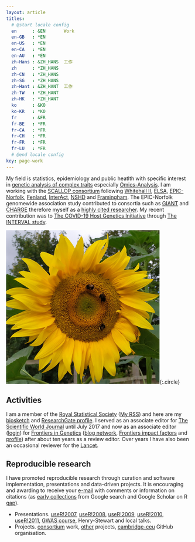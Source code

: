 ```yaml
---
layout: article
titles:
  # @start locale config
  en      : &EN       Work
  en-GB   : *EN
  en-US   : *EN
  en-CA   : *EN
  en-AU   : *EN
  zh-Hans : &ZH_HANS  工作
  zh      : *ZH_HANS
  zh-CN   : *ZH_HANS
  zh-SG   : *ZH_HANS
  zh-Hant : &ZH_HANT  工作
  zh-TW   : *ZH_HANT
  zh-HK   : *ZH_HANT
  ko      : &KO
  ko-KR   : *KO
  fr      : &FR
  fr-BE   : *FR
  fr-CA   : *FR
  fr-CH   : *FR
  fr-FR   : *FR
  fr-LU   : *FR
  # @end locale config
key: page-work
---
```


My field is statistics, epidemiology and public heatlth with specific
interest in [genetic analysis of complex
traits](https://jinghuazhao.github.io/GDCT/) especially
[Omics-Analysis](https://jinghuazhao.github.io/Omics-analysis/). I am
working with the [SCALLOP consortium](https://www.olink.com/scallop/)
following [Whitehall II](http://www.ucl.ac.uk/whitehallII),
[ELSA](http://www.natcen.ac.uk/elsa/), [EPIC-Norfolk](http://www.epic-norfolk.org.uk/),
[Fenland](http://www.mrc-epid.cam.ac.uk/research/studies/fenland/),
[InterAct](http://www.inter-act.eu/), [NSHD](http://www.nshd.mrc.ac.uk/)
and [Framingham](http://www.framinghamheartstudy.org/). The EPIC-Norfolk
genomewide association study contributed to consortia such as
[GIANT](http://www.broadinstitute.org/collaboration/giant/index.php/Main_Page)
and [CHARGE](http://web.chargeconsortium.com/) therefore myself as a
[highly cited researcher](https://clarivate.com/hcr/). My recent contribution
was to [The COVID-19 Host Genetics Initiative](https://www.covid19hg.org/)
through [The INTERVAL study](https://www.intervalstudy.org.uk/).

![Image](assets/images/sunflower.jpg){:.circle}

## Activities

I am a member of the [Royal Statistical Society](http://www.rss.org.uk/)
([My RSS](https://rss.org.uk/myrss/)) and here are my [biosketch](jing_cv.pdf)
and [ResearchGate profile](http://www.researchgate.net/profile/Jing_Hua_Zhao/).
I served as an associate editor for [The Scientific World
Journal](http://www.hindawi.com/journals/tswj/) until July 2017 and now
as an associate editor ([login](https://www.frontiersin.org/my-frontiers/overview))
for [Frontiers in Genetics](http://www.frontiersin.org/) ([blog
network](http://www.frontiersin.org/blog/all_blogs),
[Frontiers impact factors](https://www.frontiersin.org/about/impact) and
[profile](http://community.frontiersin.org/people/Jing_HuaZhao/44539))
after about ten years as a review editor. Over years I have also been an occasional
reviewer for the [Lancet](https://www.editorialmanager.com/thelancet/default.aspx).

## Reproducible research

I have promoted reproducible research through curation and software implementation, presentations and data-driven projects. It is encouraging and awarding to receive your [e-mail](mailto:jinghuazhao@hotmail.com) with comments or information on citations (as [early collections](references.txt) from Google search and Google Scholar on R [gap](https://tinyurl.com/yxh3ycwg)).

  * Presentations.
     [useR!2007](http://www.user2007.org/),
     [useR!2008](http://www.statistik.uni-dortmund.de/useR-2008/tutorials/),
     [useR!2009](http://www.r-project.org/conferences/useR-2009/tutorials/index.html),
     [useR!2010](http://www.r-project.org/conferences/useR-2010/tutorials/index.html),
     [useR!2011](https://www.r-project.org/conferences/useR-2011/),
     [GWAS course](https://jinghuazhao.github.io/GWAS-course/), 
     Henry-Stewart and local talks.
  * Projects. [consortium](https://jinghuazhao.github.io/consortium) work,
     [other](https://jinghuazhao.github.io/others) projects,
     [cambridge-ceu](https://cambridge-ceu.github.io/) GitHub organisation.
